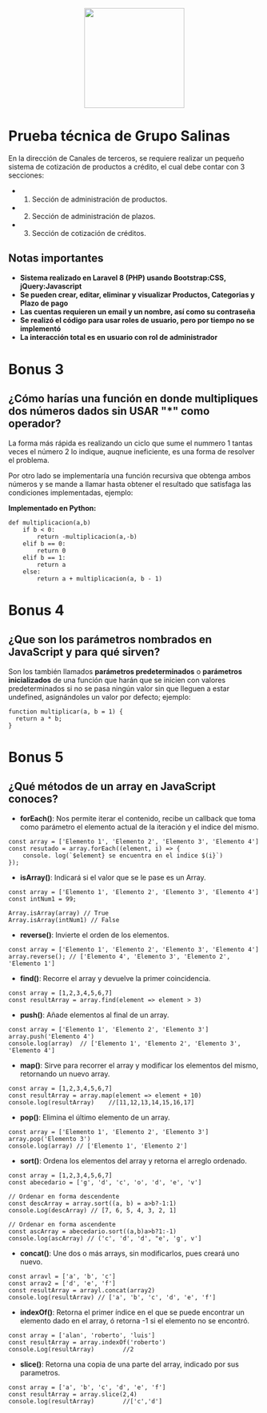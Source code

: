 <p align="center">
  <a href="https://www.gruposalinas.com" target="_blank"><img src="hhttps://www.gruposalinas.com/Content/iconos/LogoGS-main.svg" width="200px" height="auto"></a>
</p>


# Prueba técnica de Grupo Salinas
En la dirección de Canales de terceros, se requiere realizar un pequeño sistema de cotización de productos a crédito, el cual debe contar con 3 secciones:

* 1. Sección de administración de productos.
* 2. Sección de administración de plazos.
* 3. Sección de cotización de créditos.

## Notas importantes

* **Sistema realizado en Laravel 8 (PHP) usando Bootstrap:CSS, jQuery:Javascript**
* **Se pueden crear, editar, eliminar y visualizar Productos, Categorias y Plazo de pago**
* **Las cuentas requieren un email y un nombre, así como su contraseña**
* **Se realizó el código para usar roles de usuario, pero por tiempo no se implementó**
* **La interacción total es en usuario con rol de administrador**

# Bonus 3
## ¿Cómo harías una función en donde multipliques dos números dados sin USAR "*" como operador?
La forma más rápida es realizando un ciclo que sume el nummero 1 tantas veces el número 2 lo indique, auqnue ineficiente, es una forma de resolver el problema.

Por otro lado se implementaría una función recursiva que obtenga ambos números y se mande a llamar hasta obtener el resultado que satisfaga las condiciones implementadas, ejemplo:

**Implementado en Python:**
````
def multiplicacion(a,b)
    if b < 0:
        return -multiplicacion(a,-b)
    elif b == 0:
        return 0
    elif b == 1:
        return a
    else:
        return a + multiplicacion(a, b - 1)
````
# Bonus 4
## ¿Que son los parámetros nombrados en JavaScript y para qué sirven?
Son los también llamados **parámetros predeterminados** o **parámetros inicializados** de una función que harán que se inicien con valores predeterminados si no se pasa ningún valor sin que lleguen a estar undefined, asignándoles un valor por defecto; ejemplo:

````
function multiplicar(a, b = 1) {
  return a * b;
}
````

# Bonus 5
## ¿Qué métodos de un array en JavaScript conoces?

* **forEach()**: Nos permite iterar el contenido, recibe un callback que toma como parámetro el elemento actual de la iteración y el indice del mismo.
````
const array = ['Elemento 1', 'Elemento 2', 'Elemento 3', 'Elemento 4']
const resutado = array.forEach((element, i) => {
    console. log(`$element} se encuentra en el indice $(i}`)
});
````

* **isArray()**: Indicará si el valor que se le pase es un Array.
````
const array = ['Elemento 1', 'Elemento 2', 'Elemento 3', 'Elemento 4']
const intNum1 = 99;

Array.isArray(array) // True
Array.isArray(intNum1) // False
````

* **reverse()**: Invierte el orden de los elementos.
````
const array = ['Elemento 1', 'Elemento 2', 'Elemento 3', 'Elemento 4']
array.reverse(); // ['Elemento 4', 'Elemento 3', 'Elemento 2', 'Elemento 1']
````

* **find()**: Recorre el array y devuelve la primer coincidencia.
````
const array = [1,2,3,4,5,6,7]
const resultArray = array.find(element => element > 3)
````

* **push()**: Añade elementos al final de un array.
````
const array = ['Elemento 1', 'Elemento 2', 'Elemento 3']
array.push('Elemento 4')
console.log(array)  // ['Elemento 1', 'Elemento 2', 'Elemento 3', 'Elemento 4']
````

* **map()**: Sirve para recorrer el array y modificar los elementos del mismo, retornando un nuevo array.
````
const array = [1,2,3,4,5,6,7]
const resultArray = array.map(element => element + 10)
console.log(resultArray)    //[11,12,13,14,15,16,17]
````

* **pop()**: Elimina el último elemento de un array.
````
const array = ['Elemento 1', 'Elemento 2', 'Elemento 3']
array.pop('Elemento 3')
console.log(array) // ['Elemento 1', 'Elemento 2']
````

* **sort()**: Ordena los elementos del array y retorna el arreglo ordenado.
````
const array = [1,2,3,4,5,6,7]
const abecedario = ['g', 'd', 'c', 'o', 'd', 'e', 'v']

// Ordenar en forma descendente
const descArray = array.sort((a, b) = a>b?-1:1)
console.Log(descArray) // [7, 6, 5, 4, 3, 2, 1]

// Ordenar en forma ascendente
const ascArray = abecedario.sort((a,b)a>b?1:-1)
console.log(ascArray) // ('c', 'd', 'd', "e', 'g', v']
````

* **concat()**: Une dos o más arrays, sin modificarlos, pues creará uno nuevo.
````
const arravl = ['a', 'b', 'c']
const arrav2 = ['d', 'e', 'f']
const resultArray = arrayl.concat(array2)
console.log(resultArrav) // ['a', 'b', 'c', 'd', 'e', 'f']
````

* **indexOf()**: Retorna el primer índice en el que se puede encontrar un elemento dado en el array, ó retorna -1 si el elemento no se encontró.
````
const array = ['alan', 'roberto', 'luis']
const resultArray = array.indexOf('roberto')
console.Log(resultArray)        //2
````

* **slice()**: Retorna una copia de una parte del array, indicado por sus parametros.
````
const array = ['a', 'b', 'c', 'd', 'e', 'f']
const resultArray = array.slice(2,4)
console.log(resultArray)        //['c','d']
````